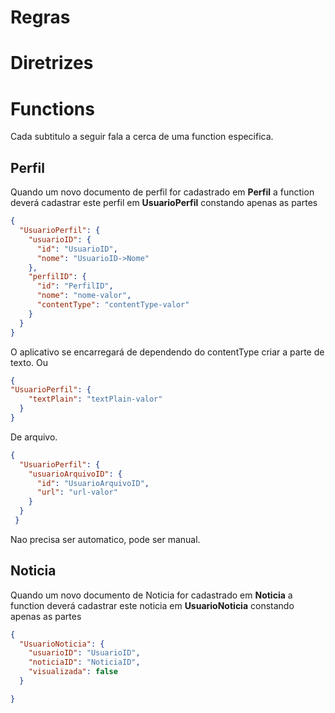 # Regras

# Diretrizes

# Functions
Cada subtitulo a seguir fala a cerca de uma function especifica.

## Perfil
Quando um novo documento de perfil for cadastrado em **Perfil** a function deverá cadastrar este perfil em **UsuarioPerfil** constando apenas as partes
~~~json
{
  "UsuarioPerfil": {
    "usuarioID": {
      "id": "UsuarioID",
      "nome": "UsuarioID->Nome"
    },
    "perfilID": {
      "id": "PerfilID",
      "nome": "nome-valor",
      "contentType": "contentType-valor"
    }
  }
}
~~~
O aplicativo se encarregará de dependendo do contentType criar a parte de texto. Ou
~~~json
{
"UsuarioPerfil": {
    "textPlain": "textPlain-valor"
  }
}
~~~
De arquivo.
~~~json
{
  "UsuarioPerfil": {
    "usuarioArquivoID": {
      "id": "UsuarioArquivoID",
      "url": "url-valor"
    }
  }
 }
~~~
Nao precisa ser automatico, pode ser manual.

## Noticia
Quando um novo documento de Noticia for cadastrado em **Noticia** a function deverá cadastrar este noticia em **UsuarioNoticia** constando apenas as partes
~~~json
{
  "UsuarioNoticia": {
    "usuarioID": "UsuarioID",
    "noticiaID": "NoticiaID",
    "visualizada": false
  }

}
~~~
